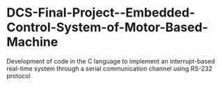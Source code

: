 # DCS-Final-Project--Embedded-Control-System-of-Motor-Based-Machine
Development of code in the C language to implement an interrupt-based real-time system through a serial communication channel using RS-232 protocol
